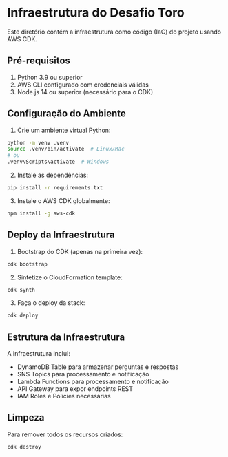 # Infraestrutura do Desafio Toro

Este diretório contém a infraestrutura como código (IaC) do projeto usando AWS CDK.

## Pré-requisitos

1. Python 3.9 ou superior
2. AWS CLI configurado com credenciais válidas
3. Node.js 14 ou superior (necessário para o CDK)

## Configuração do Ambiente

1. Crie um ambiente virtual Python:
```bash
python -m venv .venv
source .venv/bin/activate  # Linux/Mac
# ou
.venv\Scripts\activate  # Windows
```

2. Instale as dependências:
```bash
pip install -r requirements.txt
```

3. Instale o AWS CDK globalmente:
```bash
npm install -g aws-cdk
```

## Deploy da Infraestrutura

1. Bootstrap do CDK (apenas na primeira vez):
```bash
cdk bootstrap
```

2. Sintetize o CloudFormation template:
```bash
cdk synth
```

3. Faça o deploy da stack:
```bash
cdk deploy
```

## Estrutura da Infraestrutura

A infraestrutura inclui:
- DynamoDB Table para armazenar perguntas e respostas
- SNS Topics para processamento e notificação
- Lambda Functions para processamento e notificação
- API Gateway para expor endpoints REST
- IAM Roles e Policies necessárias

## Limpeza

Para remover todos os recursos criados:
```bash
cdk destroy
``` 